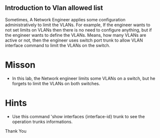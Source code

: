 ## Introduction to Vlan allowed list

Sometimes, A Network Engineer applies some configuration administratively to limit the VLANs. For example, If the engineer wants to not set limits on VLANs then there is no need to configure anything, but if the engineer wants to define the VLANs. Means, how many VLANs are active or not, then the engineer uses switch port trunk to allow VLAN interface command to limit the VLANs on the switch.


# Misson 
- In this lab, the Network engineer limits some VLANs on a switch, but he forgets to limit the VLANs on both switches.

# Hints
- Use this command 'show interfaces {interface-id} trunk to see the operation trunks informations.

Thank You
